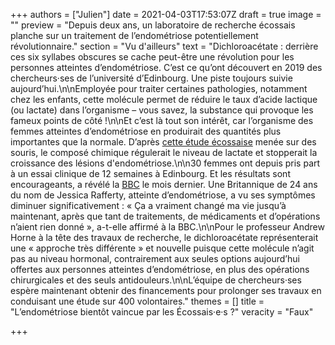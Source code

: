 +++
authors = ["Julien"]
date = 2021-04-03T17:53:07Z
draft = true
image = ""
preview = "Depuis deux ans, un laboratoire de recherche écossais planche sur un traitement de l’endométriose potentiellement révolutionnaire."
section = "Vu d'ailleurs"
text = "Dichloroacétate : derrière ces six syllabes obscures se cache peut-être une révolution pour les personnes atteintes d’endométriose. C’est ce qu’ont découvert en 2019 des chercheurs·ses de l’université d’Edinbourg. Une piste toujours suivie aujourd’hui.\n\nEmployée pour traiter certaines pathologies, notamment chez les enfants, cette molécule permet de réduire le taux d’acide lactique (ou lactate) dans l’organisme – vous savez, la substance qui provoque les fameux points de côté !\n\nEt c’est là tout son intérêt, car l’organisme des femmes atteintes d’endométriose en produirait des quantités plus importantes que la normale. D’après [cette étude écossaise](https://www.pnas.org/content/116/51/25389) menée sur des souris, le composé chimique régulerait le niveau de lactate et stopperait la croissance des lésions d'endométriose.\n\n30 femmes ont depuis pris part à un essai clinique de 12 semaines à Edinbourg. Et les résultats sont encourageants, a révélé la [BBC](https://www.bbc.com/news/health-56245521) le mois dernier. Une Britannique de 24 ans du nom de Jessica Rafferty, atteinte d’endométriose, a vu ses symptômes diminuer significativement : « Ça a vraiment changé ma vie jusqu’à maintenant, après que tant de traitements, de médicaments et d’opérations n’aient rien donné », a-t-elle affirmé à la BBC.\n\nPour le professeur Andrew Horne à la tête des travaux de recherche, le dichloroacétate représenterait une « approche très différente » et nouvelle puisque cette molécule n’agit pas au niveau hormonal, contrairement aux seules options aujourd’hui offertes aux personnes atteintes d’endométriose, en plus des opérations chirurgicales et des seuls antidouleurs.\n\nL’équipe de chercheurs·ses espère maintenant obtenir des financements pour prolonger ses travaux en conduisant une étude sur 400 volontaires."
themes = []
title = "L’endométriose bientôt vaincue par les Écossais·e·s ?"
veracity = "Faux"

+++
